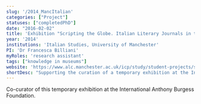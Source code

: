 ```yaml
---
slug: '/2014_MancItalian'
categories: ["Project"]
statuses: ["completedPhD"]
date: "2016-02-02"
title: 'Exhibition "Scripting the Globe. Italian Literary Journals in the World. 1945-1962"'
year: '2014'
institutions: 'Italian Studies, University of Manchester'
PI: 'Dr Francesca Billiani'
myRoles: 'research assistant'
tags: ["knowledge in museums"]
website: 'https://www.alc.manchester.ac.uk/icp/study/student-projects/scripting-the-globe/'
shortDesc: "Supporting the curation of a temporary exhibition at the International Anthony Burgess Foundation."
---
```


Co-curator of this temporary exhibition at the International Anthony Burgess Foundation.
